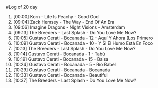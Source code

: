 #Log of 20 day

1. [00:00] Korn - Life Is Peachy - Good God
1. [09:04] Zack Hemsey - The Way - End Of An Era
1. [09:06] Imagine Dragons - Night Visions - Amsterdam
1. [09:13] The Breeders - Last Splash - Do You Love Me Now?
1. [10:05] Gustavo Cerati - Bocanada - 12 - Aquí Y Ahora (Los Primero
1. [10:09] Gustavo Cerati - Bocanada - 10 - Y Si El Humo Está En Foco
1. [10:13] The Breeders - Last Splash - Do You Love Me Now?
1. [10:14] Gustavo Cerati - Bocanada - 1 - Tabú
1. [10:19] Gustavo Cerati - Bocanada - 15 - Balsa
1. [10:24] Gustavo Cerati - Bocanada - 5 - Río Babel
1. [10:29] Gustavo Cerati - Bocanada - Bocanada
1. [10:33] Gustavo Cerati - Bocanada - Beautiful
1. [10:37] The Breeders - Last Splash - Do You Love Me Now?
